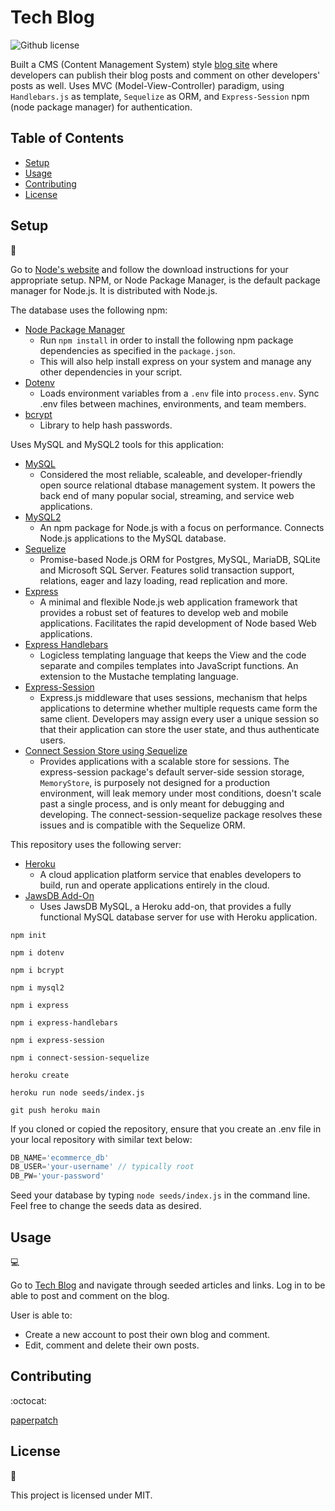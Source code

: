 # Tech Blog
![Github license](http://img.shields.io/badge/license-MIT-blue.svg)

Built a CMS (Content Management System) style [blog site](#) where developers can publish their blog posts and comment on other developers' posts as well. Uses MVC (Model-View-Controller) paradigm, using `Handlebars.js` as template, `Sequelize` as ORM, and `Express-Session` npm (node package manager) for authentication.

## Table of Contents

* [Setup](#setup)
* [Usage](#usage)
* [Contributing](#contributing)
* [License](#license)

## Setup
:floppy_disk:

Go to [Node's website](https://nodejs.org/en/) and follow the download instructions for your appropriate setup. NPM, or Node Package Manager, is the default package manager for Node.js. It is distributed with Node.js.

The database uses the following npm:
- [Node Package Manager](https://nodejs.org/en/)
  - Run `npm install` in order to install the following npm package dependencies as specified in the `package.json`.
  - This will also help install express on your system and manage any other dependencies in your script.
- [Dotenv](https://www.npmjs.com/package/dotenv)
  - Loads environment variables from a `.env` file into `process.env`. Sync .env files between machines, environments, and team members.
- [bcrypt](https://www.npmjs.com/package/bcrypt)
  - Library to help hash passwords.

Uses MySQL and MySQL2 tools for this application:

- [MySQL](https://www.mysql.com/)
  - Considered the most reliable, scaleable, and developer-friendly open source relational dtabase management system. It powers the back end of many popular social, streaming, and service web applications.
- [MySQL2](https://www.npmjs.com/package/mysql2)
  - An npm package for Node.js with a focus on performance. Connects Node.js applications to the MySQL database.
- [Sequelize](https://sequelize.org/)
  - Promise-based Node.js ORM for Postgres, MySQL, MariaDB, SQLite and Microsoft SQL Server. Features solid transaction support, relations, eager and lazy loading, read replication and more.
- [Express](https://www.npmjs.com/package/express)
  - A minimal and flexible Node.js web application framework that provides a robust set of features to develop web and mobile applications. Facilitates the rapid development of Node based Web applications.
- [Express Handlebars](https://www.npmjs.com/package/express-handlebars)
  - Logicless templating language that keeps the View and the code separate and compiles templates into JavaScript functions. An extension to the Mustache templating language.
- [Express-Session](https://www.npmjs.com/package/express-session)
  - Express.js middleware that uses sessions, mechanism that helps applications to determine whether multiple requests came form the same client. Developers may assign every user a unique session so that their application can store the user state, and thus authenticate users.
- [Connect Session Store using Sequelize](https://www.npmjs.com/package/connect-session-sequelize)
  - Provides applications with a scalable store for sessions. The express-session package's default server-side session storage, `MemoryStore`, is purposely not designed for a production environment, will leak memory under most conditions, doesn't scale past a single process, and is only meant for debugging and developing. The connect-session-sequelize package resolves these issues and is compatible with the Sequelize ORM.

This repository uses the following server:

- [Heroku](https://heroku.com/)
  - A cloud application platform service that enables developers to build, run and operate applications entirely in the cloud.
- [JawsDB Add-On](https://elements.heroku.com/addons/jawsdb)
  - Uses JawsDB MySQL, a Heroku add-on, that provides a fully functional MySQL database server for use with Heroku application.

`npm init`

`npm i dotenv`

`npm i bcrypt`

`npm i mysql2`

`npm i express`

`npm i express-handlebars`

`npm i express-session`

`npm i connect-session-sequelize`

`heroku create`

`heroku run node seeds/index.js`

`git push heroku main`

If you cloned or copied the repository, ensure that you create an .env file in your local repository with similar text below:
```js
DB_NAME='ecommerce_db'
DB_USER='your-username' // typically root
DB_PW='your-password'
```

Seed your database by typing `node seeds/index.js` in the command line. Feel free to change the seeds data as desired.

## Usage

:computer:

Go to [Tech Blog](#) and navigate through seeded articles and links. Log in to be able to post and comment on the blog.

User is able to:
- Create a new account to post their own blog and comment.
- Edit, comment and delete their own posts.

## Contributing

:octocat:

[paperpatch](https://github.com/paperpatch)

## License

:receipt:

This project is licensed under MIT.